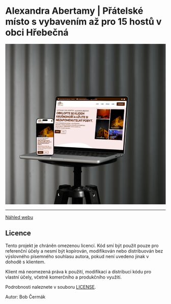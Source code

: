 # Alexandra Abertamy | Přátelské místo s vybavením až pro 15 hostů v obci Hřebečná

![alexandra-abertamy-mockup](/public/images/original/alexandra-abertamy-mockup.png)

---

[Náhled webu](https://bobcermak.github.io/alexandra-abertamy/)

## Licence
Tento projekt je chráněn omezenou licencí. Kód smí být použit pouze pro referenční účely a nesmí být kopírován, modifikován nebo distribuován bez výslovného písemného souhlasu autora, pokud není uvedeno jinak v dohodě s klientem.

Klient má neomezená práva k použití, modifikaci a distribuci kódu pro vlastní účely, včetně komerčního a produkčního využití.


Podrobnosti naleznete v souboru [LICENSE](LICENSE.txt).

Autor: Bob Čermák
